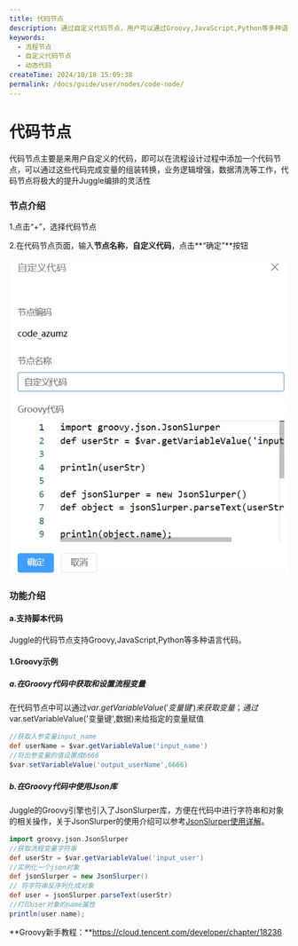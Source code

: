 ```yaml
---
title: 代码节点
description: 通过自定义代码节点，用户可以通过Groovy,JavaScript,Python等多种语言，自定义增强流程能力。
keywords:
  - 流程节点
  - 自定义代码节点
  - 动态代码
createTime: 2024/10/18 15:09:38
permalink: /docs/guide/user/nodes/code-node/
---
```


# 代码节点
代码节点主要是来用户自定义的代码，即可以在流程设计过程中添加一个代码节点，可以通过这些代码完成变量的组装转换，业务逻辑增强，数据清洗等工作，代码节点将极大的提升Juggle编排的灵活性

### 节点介绍

1.点击“+”，选择代码节点

2.在代码节点页面，输入**节点名称**，**自定义代码**，点击**“确定”**按钮

![新增节点](images/add_code_node.png)

### 功能介绍

#### a.支持脚本代码

Juggle的代码节点支持Groovy,JavaScript,Python等多种语言代码。

#### 1.Groovy示例

##### a.在Groovy代码中获取和设置流程变量

在代码节点中可以通过$var.getVariableValue('变量键')来获取变量；通过$var.setVariableValue('变量键',数据)来给指定的变量赋值

```groovy
//获取入参变量input_name
def userName = $var.getVariableValue('input_name')
//将出参变量的值设置成6666
$var.setVariableValue('output_userName',6666)
```

##### b.在Groovy代码中使用Json库

Juggle的Groovy引擎也引入了JsonSlurper库，方便在代码中进行字符串和对象的相关操作，关于JsonSlurper的使用介绍可以参考[JsonSlurper使用详解](https://cloud.tencent.com/developer/section/1491433)。

```groovy
import groovy.json.JsonSlurper
//获取流程变量字符串
def userStr = $var.getVariableValue('input_user')
//实例化一个json对象
def jsonSlurper = new JsonSlurper()
// 将字符串反序列化成对象
def user = jsonSlurper.parseText(userStr) 
//打印user对象的name属性
println(user.name);
```

**Groovy新手教程：**https://cloud.tencent.com/developer/chapter/18236